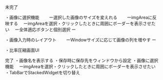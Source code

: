 未完了

・画像に選択機能
　　ー選択した画像のサイズを変えれる
　　ーimgAreaに反映する
  　ーimgAreaを選択・クリックしたときに周囲にボーダーを表示させたい
  　ー全体適応ボタンと個別選択
    ー

・画像入力時のレイアウト
　　ーWindowサイズに応じて画像の列を増やす
    ー

・比率圧縮画面UI



完了
・画像名を表示する
・保存時に保存先をウィンドウから設定
・画像に選択機能
  　ーimgAreaを選択・クリックしたときに周囲にボーダーを表示させたい
・TabBarでStackedWidgetを切り替え
　
